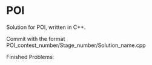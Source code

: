 # POI
Solution for POI, written in C++.

Commit with the format POI\_contest\_number/Stage\_number/Solution\_name.cpp

Finished Problems:

